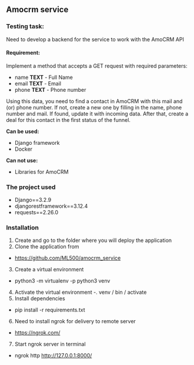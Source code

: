 ## Amocrm service
### Testing task:
Need to develop a backend for the service to work with the AmoCRM API

#### Requirement:
Implement a method that accepts a GET request with required parameters:
  - name **TEXT** - Full Name
  - email **TEXT** - Email 
  - phone **TEXT** - Phone number

Using this data, you need to find a contact in AmoCRM with this mail and (or) phone number. If not, create a new one by filling in the name, phone number and mail. If found, update it with incoming data. After that, create a deal for this contact in the first status of the funnel.

**Can be used:**

- Django framework
- Docker

**Can not use:**

- Libraries for AmoCRM

### The project used
- Django==3.2.9
- djangorestframework==3.12.4
- requests==2.26.0

### Installation
1. Create and go to the folder where you will deploy the application
2. Clone the application from
  - https://github.com/ML500/amocrm_service
3. Create a virtual environment
  - python3 -m virtualenv -p python3 venv
4. Activate the virtual environment
  -. venv / bin / activate
5. Install dependencies
  - pip install -r requirements.txt
6. Need to install ngrok for delivery to remote server
  - https://ngrok.com/
7. Start ngrok server in terminal
  - ngrok http http://127.0.0.1:8000/
